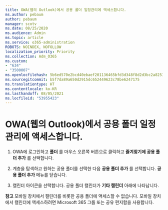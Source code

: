 ```yaml
---
title: OWA(웹의 Outlook)에서 공용 폴더 일정관리에 액세스합니다.
ms.author: pebaum
author: pebaum
manager: scotv
ms.date: 08/25/2020
ms.audience: Admin
ms.topic: article
ms.service: o365-administration
ROBOTS: NOINDEX, NOFOLLOW
localization_priority: Priority
ms.collection: Adm_O365
ms.custom:
- "634"
- "3500007"
ms.openlocfilehash: 5b6ed570e2bcd40ebaef201136465bfd3d348f8d2d3bc2a8251ae1a12eec1589
ms.sourcegitcommit: b5f7da89a650d2915dc652449623c78be6247175
ms.translationtype: HT
ms.contentlocale: ko-KR
ms.lasthandoff: 08/05/2021
ms.locfileid: "53955423"
---
```

# <a name="access-a-public-folder-calendar-in-owa-outlook-on-the-web"></a>OWA(웹의 Outlook)에서 공용 폴더 일정관리에 액세스합니다.

1. OWA에 로그인하고 **폴더** 를 마우스 오른쪽 버튼으로 클릭하고 **즐겨찾기에 공용 폴더 추가** 를 선택합니다.

2. 계층을 탐색하고 원하는 공용 폴더를 선택한 다음 **공용 폴더 추가** 를 선택합니다. **공용 폴더 추가** 메뉴를 닫습니다.  

3. 캘린더 아이콘을 선택합니다. 공용 폴더 캘린더가 **기타 캘린더** 아래에 나타납니다.  

**참고** 모바일 장치에서 캘린더를 비롯한 공용 폴더에 액세스할 수 없습니다. 모바일 장치에서 캘린더에 액세스하려면 Microsoft 365 그룹 또는 공유 편지함을 사용합니다.